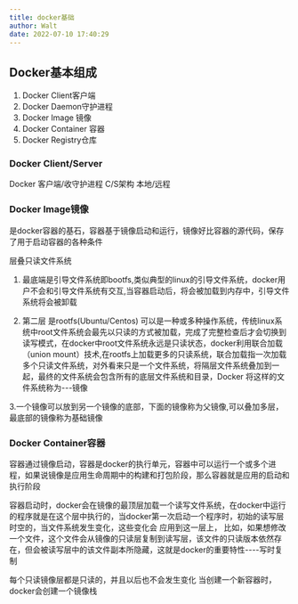 ```yaml
---
title: docker基础
author: Walt
date: 2022-07-10 17:40:29
---
```


## Docker基本组成

1. Docker Client客户端
2. Docker Daemon守护进程
3. Docker Image 镜像
4. Docker Container 容器
5. Docker Registry仓库

### Docker Client/Server

Docker 客户端/收守护进程
C/S架构
本地/远程

### Docker Image镜像

是docker容器的基石，容器基于镜像启动和运行，镜像好比容器的源代码，保存了用于启动容器的各种条件

层叠只读文件系统

1. 最底端是引导文件系统即bootfs,类似典型的linux的引导文件系统，docker用户不会和引导文件系统有交互,当容器启动后，将会被加载到内存中，引导文件系统将会被卸载

2. 第二层 是rootfs(Ubuntu/Centos)
可以是一种或多种操作系统，传统linux系统中root文件系统会最先以只读的方式被加载，完成了完整检查后才会切换到读写模式，在docker中root文件系统永远是只读状态，docker利用联合加载（union mount）技术,在rootfs上加载更多的只读系统，联合加载指一次加载多个只读文件系统，对外看来只是一个文件系统，将隔层文件系统叠加到一起，最终的文件系统会包含所有的底层文件系统和目录，Docker 将这样的文件系统称为---镜像

3.一个镜像可以放到另一个镜像的底部，下面的镜像称为父镜像,可以叠加多层，最底部的镜像称为基础镜像

### Docker Container容器

容器通过镜像启动，容器是docker的执行单元，容器中可以运行一个或多个进程，如果说镜像是应用生命周期中的构建和打包阶段，那么容器就是应用的启动和执行阶段

容器启动时，docker会在镜像的最顶层加载一个读写文件系统，在docker中运行的程序就是在这个层中执行的，当docker第一次启动一个程序时，初始的读写层时空的，当文件系统发生变化，这些变化会
应用到这一层上，
比如，如果想修改一个文件，这个文件会从镜像的只读层复制到读写层，该文件的只读版本依然存在，但会被读写层中的该文件副本所隐藏，这就是docker的重要特性----写时复制

每个只读镜像层都是只读的，并且以后也不会发生变化
当创建一个新容器时，docker会创建一个镜像栈

